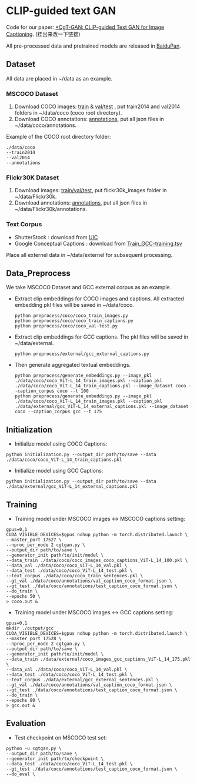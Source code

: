 # CLIP-guided text GAN
Code for our paper: [*CgT-GAN: CLIP-guided Text GAN for Image Captioning](https://arxiv.org/abs/2211.09778). (挂出来改一下链接)

All pre-processed data and pretrained models are released in [BaiduPan](https://pan.baidu.com/s/1Og1PPOOdDFw7jMnG0W07Jw?pwd=s5wk).

## Dataset
All data are placed in ~/data as an example.
### MSCOCO Dataset
1. Download COCO images: [train](http://images.cocodataset.org/zips/train2014.zip) & [val/test](http://images.cocodataset.org/zips/val2014.zip) , put train2014 and val2014 folders in
~/data/coco (coco root directory).
2. Download COCO annotations: [annotations](https://biglmdiag.blob.core.windows.net/oscar/datasets/coco_caption.zip), put all json files in ~/data/coco/annotations.

Example of the COCO root directory folder:
```
./data/coco
--train2014
--val2014
--annotations
```
### Flickr30K Dataset
1. Download images: [train/val/test](https://www.kaggle.com/datasets/hsankesara/flickr-image-dataset), put flickr30k_images folder in ~/data/Flickr30k.
2. Download annotations: [annotations](https://cs.stanford.edu/people/karpathy/deepimagesent/caption_datasets.zip), put all json files in ~/data/Flickr30k/annotations.
### Text Corpus
* ShutterStock : download from [UIC](https://github.com/fengyang0317/unsupervised_captioning/issues/42)
* Google Conceptual Captions : download from [Train_GCC-training.tsv](https://ai.google.com/research/ConceptualCaptions/download)   

Place all externel data in ~/data/externel for subsequent processing.
## Data_Preprocess

We take MSCOCO Dataset and GCC external corpus as an example.
* Extract clip embeddings for COCO images and captions. All extracted embedding pkl files will be saved in ~/data/coco.
    ```
    python preprocess/coco/coco_train_images.py
    python preprocess/coco/coco_train_captions.py
    python preprocess/coco/coco_val-test.py
    ```
* Extract clip embeddings for GCC captions. The pkl files will be saved in ~/data/external.
    ```
    python preprocess/external/gcc_external_captions.py
    ```
* Then generate aggregated textual embeddings.
    ```
    python preprocess/generate_embeddings.py --image_pkl ./data/coco/coco_ViT-L_14_train_images.pkl --caption_pkl ./data/coco/coco_ViT-L_14_train_captions.pkl --image_dataset coco --caption_corpus coco --t 100
   python preprocess/generate_embeddings.py --image_pkl ./data/coco/coco_ViT-L_14_train_images.pkl --caption_pkl ./data/external/gcc_ViT-L_14_external_captions.pkl --image_dataset coco --caption_corpus gcc --t 175
    ```
## Initialization
* Initialize model using COCO Captions:

```
python initialization.py --output_dir path/to/save --data ./data/coco/coco_ViT-L_14_train_captions.pkl
```
* Initialize model using GCC Captions:
```
python initialization.py --output_dir path/to/save --data ./data/external/gcc_ViT-L_14_external_captions.pkl
```
## Training
* Training model under MSCOCO images <-> MSCOCO captions setting:
```
gpus=0,1
CUDA_VISIBLE_DEVICES=$gpus nohup python -m torch.distributed.launch \
--master_port 17527 \
--nproc_per_node 2 cgtgan.py \
--output_dir path/to/save \
--generator_init path/to/init/model \
--data_train ./data/coco/coco_images_coco_captions_ViT-L_14_100.pkl \
--data_val ./data/coco/coco_ViT-L_14_val.pkl \
--data_test ./data/coco/coco_ViT-L_14_test.pkl \
--text_corpus ./data/coco/coco_train_sentences.pkl \
--gt_val ./data/coco/annotations/val_caption_coco_format.json \
--gt_test ./data/coco/annotations/test_caption_coco_format.json \
--do_train \
--epochs 50 \
> coco.out &
```
* Training model under MSCOCO images <-> GCC captions setting:
```
gpus=0,1
mkdir ./output/gcc
CUDA_VISIBLE_DEVICES=$gpus nohup python -m torch.distributed.launch \
--master_port 17528 \
--nproc_per_node 2 cgtgan.py \
--output_dir path/to/save \
--generator_init path/to/init/model \
--data_train ./data/external/coco_images_gcc_captions_ViT-L_14_175.pkl \
--data_val ./data/coco/coco_ViT-L_14_val.pkl \
--data_test ./data/coco/coco_ViT-L_14_test.pkl \
--text_corpus ./data/external/gcc_external_sentences.pkl \
--gt_val ./data/coco/annotations/val_caption_coco_format.json \
--gt_test ./data/coco/annotations/test_caption_coco_format.json \
--do_train \
--epochs 80 \
> gcc.out &
```
## Evaluation
* Test checkpoint on MSCOCO test set:
```
python -u cgtgan.py \
--output_dir path/to/save \
--generator_init path/to/checkpoint \
--data_test ./data/coco/coco_ViT-L_14_test.pkl \
--gt_test ./data/coco/annotations/test_caption_coco_format.json \
--do_eval \
```


